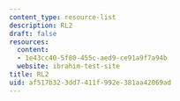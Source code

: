 ```yaml
---
content_type: resource-list
description: RL2
draft: false
resources:
  content:
  - 1e43cc40-5f80-455c-aed9-ce91a9f7a94b
  website: ibrahim-test-site
title: RL2
uid: af517b32-3dd7-411f-992e-381aa42069ad
---
```

